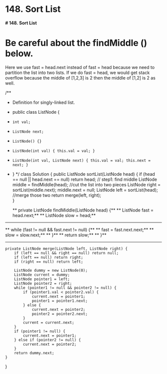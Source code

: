 # 148. Sort List

**# 148. Sort List**

# Be careful about the findMiddle () below.
Here we use fast = head.next instead of fast = head because we need to partition the list into two lists.
If we do fast = head, we would get stack overflow because the middle of [1,2,3] is 2 then the middle of [1,2] is 2 as well. 

/**
 * Definition for singly-linked list.
 * public class ListNode {
 *     int val;
 *     ListNode next;
 *     ListNode() {}
 *     ListNode(int val) { this.val = val; }
 *     ListNode(int val, ListNode next) { this.val = val; this.next = next; }
 * }
 */
class Solution {
    public ListNode sortList(ListNode head) {
        if (head == null || head.next == null) return head;
        // step1: find middle
        ListNode middle = findMiddle(head);
        //cut the list into two pieces
        ListNode right = sortList(middle.next);
        middle.next = null;
        ListNode left = sortList(head);
        //merge those two
        return merge(left, right);     
    }
    
   ** private ListNode findMiddle(ListNode head) {**
**        ListNode fast = head.next;**
**        ListNode slow = head;**
**        **
**        while (fast != null && fast.next != null) {**
**            fast = fast.next.next;**
**            slow = slow.next;**
**        }**
**        return slow;**
**    }**
**    **
    private ListNode merge(ListNode left, ListNode right) {
        if (left == null && right == null) return null;
        if (left == null) return right;
        if (right == null) return left;
        
        ListNode dummy = new ListNode(0);
        ListNode current = dummy;
        ListNode pointer1 = left;
        ListNode pointer2 = right;
        while (pointer1 != null && pointer2 != null) {
            if (pointer1.val < pointer2.val) {
                current.next = pointer1;
                pointer1 = pointer1.next;
            } else {
                current.next = pointer2;
                pointer2 = pointer2.next;
            }
            current = current.next;
        }
        if (pointer1 != null) {
            current.next = pointer1;
        } else if (pointer2 != null) {
            current.next = pointer2;
        }
        return dummy.next;
    }
}
